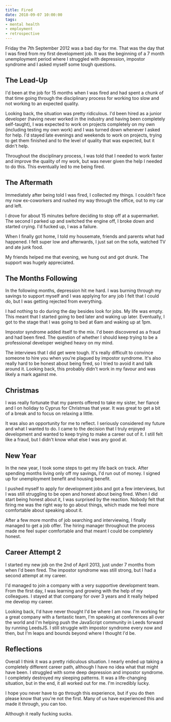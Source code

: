 ```yaml
---
title: Fired
date: 2018-09-07 10:00:00
tags:
- mental health
- employment
- retrospective
---
```

Friday the 7th September 2012 was a bad day for me. That was the day that I was fired from my first development job. It was the beginning of a 7 month unemployment period where I struggled with depression, impostor syndrome and I asked myself some tough questions.

<!-- more -->

## The Lead-Up
I'd been at the job for 15 months when I was fired and had spent a chunk of that time going through the disciplinary process for working too slow and not working to an expected quality.

Looking back, the situation was pretty ridiculous. I'd been hired as a junior developer (having never worked in the industry and having been completely self-taught), I was expected to work on projects completely on my own (including testing my own work) and I was turned down whenever I asked for help. I'd stayed late evenings and weekends to work on projects, trying to get them finished and to the level of quality that was expected, but it didn't help.

Throughout the disciplinary process, I was told that I needed to work faster and improve the quality of my work, but was never given the help I needed to do this. This eventually led to me being fired.

## The Aftermath
Immediately after being told I was fired, I collected my things. I couldn't face my now ex-coworkers and rushed my way through the office, out to my car and left.

I drove for about 15 minutes before deciding to stop off at a supermarket. The second I parked up and switched the engine off, I broke down and started crying. I'd fucked up, I was a failure.

When I finally got home, I told my housemate, friends and parents what had happened.  I felt super low and afterwards, I just sat on the sofa, watched TV and ate junk food.

My friends helped me that evening, we hung out and got drunk. The support was hugely appreciated.

## The Months Following
In the following months, depression hit me hard. I was burning through my savings to support myself and I was applying for any job I felt that I could do, but I was getting rejected from everything.

I had nothing to do during the day besides look for jobs. My life was empty. This meant that I started going to bed later and waking up later. Eventually, I got to the stage that I was going to bed at 6am and waking up at 1pm.

Impostor syndrome added itself to the mix. I'd been discovered as a fraud and had been fired. The question of whether I should keep trying to be a professional developer weighed heavy on my mind.

The interviews that I did get were tough. It's really difficult to convince someone to hire you when you're plagued by impostor syndrome. It's also really hard to be honest about being fired, so I tried to avoid it and talk around it. Looking back, this probably didn't work in my favour and was likely a mark against me.

## Christmas
I was really fortunate that my parents offered to take my sister, her fiancé and I on holiday to Cyprus for Christmas that year. It was great to get a bit of a break and to focus on relaxing a little.

It was also an opportunity for me to reflect. I seriously considered my future and what I wanted to do. I came to the decision that I truly enjoyed development and wanted to keep trying to make a career out of it. I still felt like a fraud, but I didn't know what else I was any good at.

## New Year
In the new year, I took some steps to get my life back on track. After spending months living only off my savings, I'd run out of money. I signed up for unemployment benefit and housing benefit.

I pushed myself to apply for development jobs and got a few interviews, but I was still struggling to be open and honest about being fired. When I did start being honest about it, I was surprised by the reaction. Nobody felt that firing me was the right way to go about things, which made me feel more comfortable about speaking about it.

After a few more months of job searching and interviewing, I finally managed to get a job offer. The hiring manager throughout the process made me feel super comfortable and that meant I could be completely honest.

## Career Attempt 2
I started my new job on the 2nd of April 2013, just under 7 months from when I'd been fired. The impostor syndrome was still strong, but I had a second attempt at my career.

I'd managed to join a company with a very supportive development team. From the first day, I was learning and growing with the help of my colleagues. I stayed at that company for over 3 years and it really helped me develop my career.

Looking back, I'd have never thought I'd be where I am now. I'm working for a great company with a fantastic team, I'm speaking at conferences all over the world and I'm helping push the JavaScript community in Leeds forward by running LeedsJS. I still struggle with impostor syndrome every now and then, but I'm leaps and bounds beyond where I thought I'd be.

## Reflections
Overall I think it was a pretty ridiculous situation. I nearly ended up taking a completely different career path, although I have no idea what that might have been. I struggled with some deep depression and impostor syndrome. I completely destroyed my sleeping patterns. It was a life-changing situation, but in the end, it all worked out for me. I'm incredibly lucky.

I hope you never have to go through this experience, but if you do then please know that you're not the first. Many of us have experienced this and made it through, you can too.

Although it really fucking sucks.
